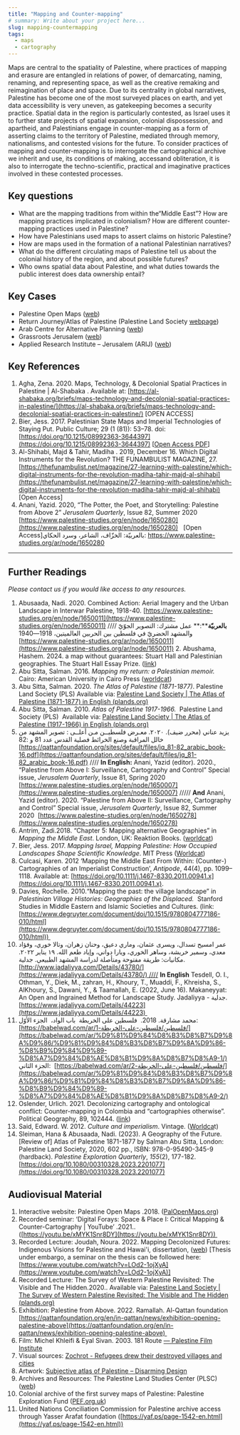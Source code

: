 ```yaml
---
title: "Mapping and Counter-mapping"
# summary: Write about your project here...
slug: mapping-countermapping
tags:
  - maps
  - cartography
---
```

Maps are central to the spatiality of Palestine, where practices of mapping and erasure are entangled in relations of power, of demarcating, naming, renaming, and representing space, as well as the creative remaking and reimagination of place and space. Due to its centrality in global narratives, Palestine has become one of the most surveyed places on earth, and yet data accessibility is very uneven, as gatekeeping becomes a security practice. Spatial data in the region is particularly contested, as Israel uses it to further state projects of spatial expansion, colonial dispossession, and apartheid, and Palestinians engage in counter-mapping as a form of asserting claims to the territory of Palestine, mediated through memory, nationalisms, and contested visions for the future. To consider practices of mapping and counter-mapping is to interrogate the cartographical archive we inherit and use, its conditions of making, accessand obliteration, it is also to interrogate the techno-scientific, practical and imaginative practices involved in these contested processes. 

## Key questions 
- What are the mapping traditions from within the“Middle East”? How are mapping practices implicated in colonialism? How are different counter-mapping practices used in Palestine? 
- How have Palestinians used maps to assert claims on historic Palestine?
- How are maps used in the formation of a national Palestinian narratives?
- What do the different circulating maps of Palestine tell us about the colonial history of the region, and about possible futures?
- Who owns spatial data about Palestine, and what duties towards the public interest does data ownership entail?

## Key Cases

- Palestine Open Maps ([web](https://palopenmaps.org/en))
- Return Journey/Atlas of Palestine (Palestine Land Society [webpage](https://www.plands.org/en/home))
- Arab Centre for Alternative Planning ([web](https://www.ac-ap.org/en/))
- Grassroots Jerusalem ([web](https://www.grassrootsalquds.net/))
- Applied Research Institute – Jerusalem (ARIJ) ([web](https://www.arij.org/books-atlases/))

## Key References 
1. Agha, Zena. 2020. Maps, Technology, & Decolonial Spatial Practices in Palestine | Al-Shabaka . Available at: [https://al-shabaka.org/briefs/maps-technology-and-decolonial-spatial-practices-in-palestine/](https://al-shabaka.org/briefs/maps-technology-and-decolonial-spatial-practices-in-palestine/) [OPEN ACCESS]
2. Bier, Jess. 2017. Palestinian State Maps and Imperial Technologies of Staying Put. Public Culture; 29 (1 (81)): 53–78. doi: [https://doi.org/10.1215/08992363-3644397](https://doi.org/10.1215/08992363-3644397) [[Open Access PDF](https://jessbier.org/wp-content/uploads/2016/02/public-culture-2017-bier-53-78.pdf)]
3. Al-Shihabi, Majd & Tahir, Madiha . 2019, December 16. Which Digital Instruments for the Revolution? THE FUNAMBULIST MAGAZINE, 27. [https://thefunambulist.net/magazine/27-learning-with-palestine/which-digital-instruments-for-the-revolution-madiha-tahir-majd-al-shihabi](https://thefunambulist.net/magazine/27-learning-with-palestine/which-digital-instruments-for-the-revolution-madiha-tahir-majd-al-shihabi) [Open Access]
4. Anani, Yazid. 2020, “The Potter, the Poet, and Storytelling: Palestine from Above 2” _Jerusalem Quarterly_, Issue 82, Summer 2020 [https://www.palestine-studies.org/en/node/1650280](https://www.palestine-studies.org/en/node/1650280)   [Open Access]بالعربيّة: الخزّاف، الشاعر، وسرد الحكاي: https://www.palestine-studies.org/ar/node/1650280


----------------------

## Further Readings

*Please contact us if you would like access to any resources.*

1. Abusaada, Nadi. 2020. Combined Action: Aerial Imagery and the Urban Landscape in Interwar Palestine, 1918-40. [https://www.palestine-studies.org/en/node/1650011](https://www.palestine-studies.org/en/node/1650011) //// **بالعربيّة****:** عمل مشترك: التصوير الجوّيّ والمشهد الحضريّ في فلسطين بين الحربين العالميتين، 1918—1940  [https://www.palestine-studies.org/ar/node/1650011](https://www.palestine-studies.org/ar/node/1650011) 
2. Abushama, Hashem. 2024. a map without guarantees: Stuart Hall and Palestinian geographies. The Stuart Hall Essay Prize. ([link](https://www.stuarthallfoundation.org/resource/a-map-without-guarantees-stuart-hall-and-palestinian-geographies/))
3. Abu Sitta, Salman. 2016. _Mapping my return: a Palestinian memoir._ Cairo: American University in Cairo Press ([worldcat](https://search.worldcat.org/title/952421431))
4. Abu Sitta, Salman. 2020. _The Atlas of Palestine (1871-1877)_. Palestine Land Society (PLS) Available via: [Palestine Land Society | The Atlas of Palestine (1871-1877) in English (plands.org)](https://www.plands.org/en/maps-atlases/atlases/atlas-of-palestine-1871-1877)
5. Abu Sitta, Salman. 2010. _Atlas of Palestine 1917-1966._  Palestine Land Society (PLS)  Available via: [Palestine Land Society | The Atlas of Palestine (1917-1966) in English (plands.org)](https://www.plands.org/en/maps-atlases/atlases/atlas-of-palestine-1917-1966)
6. يزيد عناني (محرر ضيف). ٢٠٢٠. معـرض فلسطيــن مـن أعلــى : تصوير المشهد من خالل المراقبة وصنع الخرائط فصلية القدس عدد 81 و :82 [https://qattanfoundation.org/sites/default/files/jq_81-82_arabic_book-16.pdf](https://qattanfoundation.org/sites/default/files/jq_81-82_arabic_book-16.pdf) //// **In English:**  Anani, Yazid (editor). 2020., “Palestine from Above I: Surveillance, Cartography and Control” Special issue, _Jerusalem Quarterly_, Issue 81, Spring 2020 [https://www.palestine-studies.org/en/node/1650007](https://www.palestine-studies.org/en/node/1650007) ///// **And** Anani, Yazid (editor). 2020. “Palestine from Above II: Surveillance, Cartography and Control” Special issue, _Jerusalem Quarterly_, Issue 82, Summer 2020  [https://www.palestine-studies.org/en/node/1650278](https://www.palestine-studies.org/en/node/1650278)
7. Antrim, Zadi.2018. “Chapter 5: Mapping alternative Geographies” in _Mapping the Middle East_. London, UK: Reaktion Books. ([worldcat](https://search.worldcat.org/title/1004760121))
7. Bier, Jess. 2017. _Mapping Israel, Mapping Palestine: How Occupied Landscapes Shape Scientific Knowledge_. MIT Press ([Worldcat](https://search.worldcat.org/title/1002278414))
8. Culcasi, Karen. 2012 ‘Mapping the Middle East From Within: (Counter-) Cartographies of an Imperialist Construction’, _Antipode_, 44(4), pp. 1099–1118. Available at: [https://doi.org/10.1111/j.1467-8330.2011.00941.x](https://doi.org/10.1111/j.1467-8330.2011.00941.x).
9. Davies, Rochelle. 2010.“Mapping the past: the village landscape” in _Palestinian Village Histories: Geographies of the Displaced._  Stanford Studies in Middle Eastern and Islamic Societies and Cultures. (link: [https://www.degruyter.com/document/doi/10.1515/9780804777186-010/html](https://www.degruyter.com/document/doi/10.1515/9780804777186-010/html)) 
10. عمر امسيح تسدال، ويسرى عثمان، وماري دعيق، وحنان زهران، وتالا خوري، وفؤاد معدي، وسمير خريشة، وساهر الخوري، ويارا دواني، وإياد طعم الله. ١٩ يناير ٢٠٢٢. مكانيات: طريقة مفتوحة ومتأصلة لدراسة المشهد الطبيعي. جدلية. [http://www.jadaliyya.com/Details/43780/](https://www.jadaliyya.com/Details/43780/) //// **In English** Tesdell, O. I., Othman, Y., Diek, M., zahran, H., Khoury, T., Muaddi, F., Khreisha, S., AlKhoury, S., Dawani, Y., & Taamallah, E. (2022, June 16). Makaneyyat: An Open and Ingrained Method for Landscape Study. Jadaliyya - جدلية. [https://www.jadaliyya.com/Details/44223](https://www.jadaliyya.com/Details/44223) 
11. محمد مشارقة. 2018.  فلسطين على الخريطة  باب الواد،  الجزء الأوّل: [https://babelwad.com/ar/فلسطين/فلسطين-على-الخريطة-1/](https://babelwad.com/ar/%D9%81%D9%84%D8%B3%D8%B7%D9%8A%D9%86/%D9%81%D9%84%D8%B3%D8%B7%D9%8A%D9%86-%D8%B9%D9%84%D9%89-%D8%A7%D9%84%D8%AE%D8%B1%D9%8A%D8%B7%D8%A9-1/) الجزء الثاني:  [https://babelwad.com/ar/فلسطين/فلسطين-على-الخريطة-2/](https://babelwad.com/ar/%D9%81%D9%84%D8%B3%D8%B7%D9%8A%D9%86/%D9%81%D9%84%D8%B3%D8%B7%D9%8A%D9%86-%D8%B9%D9%84%D9%89-%D8%A7%D9%84%D8%AE%D8%B1%D9%8A%D8%B7%D8%A9-2/)
12. Oslender, Urlich. 2021. Decolonizing cartography and ontological conflict: Counter-mapping in Colombia and “cartographies otherwise”. Political Geography, 89, 102444. ([link](https://www.sciencedirect.com/science/article/abs/pii/S0962629821001049))
13. Said, Edward. W. 2012. _Culture and imperialism_. Vintage. ([Worldca](https://search.worldcat.org/title/888470686)t)
14. Sleiman, Hana & Abusaada, Nadi. (2023). A Geography of the Future. \[Review of] Atlas of Palestine 1871-1877 by Salman Abu Sitta, London: Palestine Land Society, 2020, 602 pp., ISBN: 978-0-95490-345-9 (hardback). _Palestine Exploration Quarterly_, _155_(2), 177-182. [https://doi.org/10.1080/00310328.2023.2201077](https://doi.org/10.1080/00310328.2023.2201077)


## Audiovisual Material

1. Interactive website: Palestine Open Maps .2018. ([PalOpenMaps.org](https://palopenmaps.org/))
2. Recorded seminar: ‘Digital Forays: Space & Place I: Critical Mapping & Counter-Cartography | YouTube’ .2021.. ([https://youtu.be/xMYK1Snr8DY](https://youtu.be/xMYK1Snr8DY)) 
3. Recorded Lecture: Joudah, Noura. 2022. Mapping Decolonized Futures: Indigenous Visions for Palestine and Hawai'i, dissertation, ([web](https://escholarship.org/uc/item/1q13d9zh)) \[Thesis under embargo, a seminar on the thesis can be followed here: [https://www.youtube.com/watch?v=LOd2-1ojXyA](https://www.youtube.com/watch?v=LOd2-1ojXyA)]
4. Recorded Lecture: The Survey of Western Palestine Revisited: The Visible and The Hidden.2020.. Available via: [Palestine Land Society | The Survey of Western Palestine Revisited: The Visible and The Hidden (plands.org)](https://www.plands.org/en/articles-speeches/speeches/2020/the-survey-of-western-palestine-revisited)
5. Exhibition: Palestine from Above. 2022. Ramallah. Al-Qattan foundation [https://qattanfoundation.org/en/in-qattan/news/exhibition-opening-palestine-above](https://qattanfoundation.org/en/in-qattan/news/exhibition-opening-palestine-above) 
6. Film: Michel Khleifi & Eyal Sivan. 2003. 181 Route [— Palestine Film Institute](https://www.palestinefilminstitute.org/en/pfp/archive/route-181)
7. Visual sources: [Zochrot - Refugees drew their destroyed villages and cities](https://www.zochrot.org/publication_articles/view/56406/en) 
8. Artwork: [Subjective atlas of Palestine – Disarming Design](https://disarmingdesign.com/product/subjective-altas-of-palestine/)
9. Archives and Resources: The Palestine Land Studies Center (PLSC) ([web](https://www.aub.edu.lb/plsc/Pages/default.aspx))
10. Colonial archive of the first survey maps of Palestine: Palestine Exploration Fund ([PEF.org.uk](https://www.pef.org.uk/))
11. United Nations Conciliation Commission for Palestine archive access through Yasser Arafat foundation ([https://yaf.ps/page-1542-en.html](https://yaf.ps/page-1542-en.html))